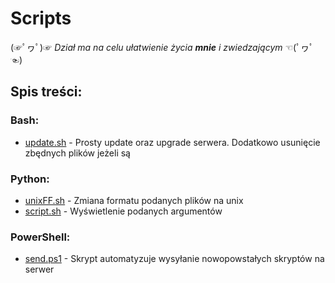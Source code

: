 # Scripts  
(☞ﾟヮﾟ)☞ _Dział ma na celu ułatwienie życia ***mnie*** i zwiedzającym_ ☜(ﾟヮﾟ☜)


## Spis treści:
### Bash:
   - [update.sh](https://github.com/K0nicki/Scripts/blob/master/update.sh) - Prosty update oraz upgrade serwera. Dodatkowo usunięcie zbędnych plików jeżeli są
### Python:
   - [unixFF.sh](https://github.com/K0nicki/Scripts/blob/master/unixFF.sh) - Zmiana formatu podanych plików na unix
   - [script.sh](https://github.com/K0nicki/Scripts/blob/master/script.sh) - Wyświetlenie podanych argumentów
   
### PowerShell:
   - [send.ps1](https://github.com/K0nicki/Scripts/blob/master/send.ps1) - Skrypt automatyzuje wysyłanie nowopowstałych skryptów na serwer
